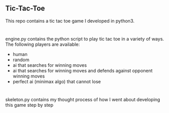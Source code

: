 ## Tic-Tac-Toe

This repo contains a tic tac toe game I developed in python3.
#
engine.py contains the python script to play tic tac toe in a variety of ways. The following players are available:
- human
- random
- ai that searches for winning moves
- ai that searches for winning moves and defends against opponent winning moves
- perfect ai (minimax algo) that cannot lose
#
skeleton.py contains my thought process of how I went about developing this game step by step
